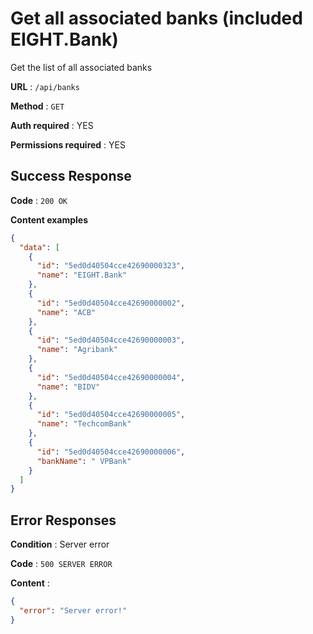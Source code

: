 # Get all associated banks (included EIGHT.Bank)

Get the list of all associated banks

**URL** : `/api/banks`

**Method** : `GET`

**Auth required** : YES

**Permissions required** : YES

## Success Response

**Code** : `200 OK`

**Content examples**

```json
{
  "data": [
    {
      "id": "5ed0d40504cce42690000323",
      "name": "EIGHT.Bank"
    },
    {
      "id": "5ed0d40504cce42690000002",
      "name": "ACB"
    },
    {
      "id": "5ed0d40504cce42690000003",
      "name": "Agribank"
    },
    {
      "id": "5ed0d40504cce42690000004",
      "name": "BIDV"
    },
    {
      "id": "5ed0d40504cce42690000005",
      "name": "TechcomBank"
    },
    {
      "id": "5ed0d40504cce42690000006",
      "bankName": " VPBank"
    }
  ]
}
```

## Error Responses

**Condition** : Server error

**Code** : `500 SERVER ERROR`

**Content** : 
```json
{
  "error": "Server error!"
}
```
